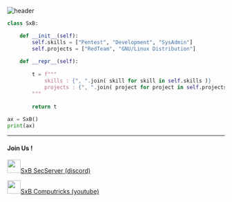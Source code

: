 ![header](https://capsule-render.vercel.app/api?type=waving&color=auto&height=220&section=header&text=SxB🏴‍☠️&fontSize=60&animation=fadeIn&fontAlignY=38&desc=Pentesting%20Scripting%20SystAdmin&descAlignY=51&descAlign=62)

```python
class SxB:

    def __init__(self):
        self.skills = ["Pentest", "Development", "SysAdmin"]
        self.projects = ["RedTeam", "GNU/Linux Distribution"]
    
    def __repr__(self):
        
        t = f"""       
            skills : {", ".join( skill for skill in self.skills )}
            projects : {", ".join( project for project in self.projects )}
        """
        
        return t
        
ax = SxB()
print(ax)

``` 
---
#### Join Us !

<img width="31" src="https://logo-marque.com/wp-content/uploads/2020/12/Discord-Logo.png"><a href="https://discord.gg/XFPs22U9tS">SxB SecServer (discord)</a><br>

<img width="31" src="https://www.specialolympics.asso.fr/wp-content/uploads/2020/04/youtube-logo-icon-transparent-32.png"><a href="https://www.youtube.com/channel/UCCO-FLxIHmk9UqsdUWLF-zg">SxB Computricks (youtube)</a>

